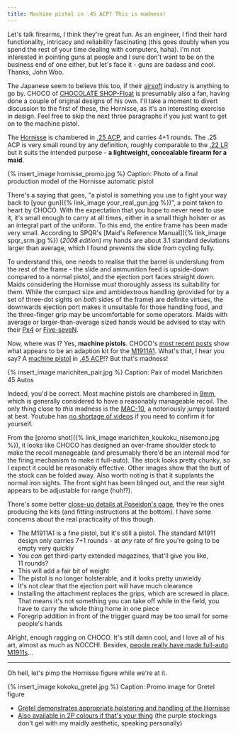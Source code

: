 ```yaml
---
title: Machine pistol in .45 ACP? This is madness!
---
```


Let's talk firearms, I think they're great fun. As an engineer, I find their hard functionality, intricacy and reliability fascinating (this goes doubly when you spend the rest of your time dealing with computers, haha). I'm not interested in pointing guns at people and I sure don't want to be on the business end of one either, but let's face it - guns are badass and cool. Thanks, John Woo.

The Japanese seem to believe this too, if their [airsoft](http://en.wikipedia.org/wiki/Airsoft_gun) industry is anything to go by. CHOCO of [CHOCOLATE SHOP-Float](http://www.chocolateshop-float.com/) is presumably also a fan, having done a couple of original designs of his own. I'll take a moment to divert discussion to the first of these, the Hornisse, as it's an interesting exercise in design. Feel free to skip the next three paragraphs if you just want to get on to the machine pistol.

The [Hornisse](http://chocolateshop-float.com/works/hornisse/post-14.html) is chambered in [.25 ACP](http://en.wikipedia.org/wiki/.25_ACP), and carries 4+1 rounds. The .25 ACP is very small round by any definition, roughly comparable to the [.22 LR](http://en.wikipedia.org/wiki/.22_Long_Rifle) but it suits the intended purpose - **a lightweight, concealable firearm for a maid**.

{% insert_image hornisse_promo.jpg %}
Caption: Photo of a final production model of the Hornisse automatic pistol

There's a saying that goes, "a pistol is something you use to fight your way back to [your gun]({% link_image your_real_gun.jpg %})", a point taken to heart by CHOCO. With the expectation that you hope to never need to use it, it's small enough to carry at all times, either in a small thigh holster or as an integral part of the uniform. To this end, the entire frame has been made very small. According to SPQR's [Maid's Reference Manual]({% link_image spqr_srm.jpg %}) (*2008 edition*) my hands are about 3.1 standard deviations larger than average, which I found prevents the slide from cycling fully.

To understand this, one needs to realise that the barrel is underslung from the rest of the frame - the slide and ammunition feed is upside-down compared to a normal pistol, and the ejection port faces straight down. Maids considering the Hornisse *must* thoroughly assess its suitability for them. While the compact size and ambidextrous handling (provided for by a set of three-dot sights on *both* sides of the frame) are definite virtues, the downwards ejection port makes it unsuitable for those handling food, and the three-finger grip may be uncomfortable for some operators. Maids with average or larger-than-average sized hands would be advised to stay with their [Px4](http://en.wikipedia.org/wiki/Beretta_Px4_Storm) or [Five-seveN](http://en.wikipedia.org/wiki/FN_Five-seven).


Now, where was I? Yes, **machine pistols**. CHOCO's [most recent posts](http://chocolateshop-float.com/works/hornisse/) show what appears to be an adaption kit for the [M1911A1](http://commons.wikimedia.org/wiki/File:M1911_and_M1911A1_pistols.JPG). What's that, I hear you say? A [machine pistol](http://en.wikipedia.org/wiki/Machine_pistol) in [.45 ACP](http://en.wikipedia.org/wiki/.45_ACP)!? But that's madness!

{% insert_image marichiten_pair.jpg %}
Caption: Pair of model Marichiten 45 Autos

Indeed, you'd be correct. Most machine pistols are chambered in [9mm](http://en.wikipedia.org/wiki/9x19mm_Parabellum), which is generally considered to have a reasonably manageable recoil. The only thing close to *this* madness is the [MAC-10](http://en.wikipedia.org/wiki/MAC-10), a notoriously jumpy bastard at best. Youtube has [no shortage of videos](http://www.youtube.com/results?search_query=mac10+full+auto) if you need to confirm it for yourself.

From the [promo shot]({% link_image marichiten_koukoku_nisemono.jpg %}), it looks like CHOCO has designed an over-frame shoulder stock to make the recoil manageable (and presumably there'd be an internal mod for the firing mechanism to make it full-auto). The stock looks pretty chunky, so I expect it could be reasonably effective. Other images show that the butt of the stock can be folded away. Also worth noting is that it supplants the normal iron sights. The front sight has been blinged out, and the rear sight appears to be adjustable for range (huh!?).

There's some better [close-up details at Poseidon's page](http://www.poseidon.co.jp/3F/mar/mar_1.html), they're the ones producing the kits (and fitting instructions at the bottom). I have some concerns about the real practicality of this though.

- The M1911A1 is a fine pistol, but it's still a pistol. The standard M1911 design only carries 7+1 rounds - at *any* rate of fire you're going to be empty very quickly
- You *can* get third-party extended magazines, that'll give you like, 11&nbsp;rounds?
- This will add a fair bit of weight
- The pistol is no longer holsterable, and it looks pretty unwieldy
- It's not clear that the ejection port will have much clearance
- Installing the attachment replaces the grips, which are screwed in place. That means it's not something you can take off while in the field, you have to carry the whole thing home in one piece
- Foregrip addition in front of the trigger guard may be too small for some people's hands

Alright, enough ragging on CHOCO. It's still damn cool, and I love all of his art, almost as much as NOCCHI. Besides, [people really have made full-auto M1911s](http://www.youtube.com/watch?v=tXh3nRd1K8U)...

<hr />

Oh hell, let's pimp the Hornisse figure while we're at it.

{% insert_image kokoku_gretel.jpg %}
Caption: Promo image for Gretel figure

- [Gretel demonstrates appropriate holstering and handling of the Hornisse](http://www.amiami.jp/shop/ProductInfo/product_id/110101)
- [Also available in 2P colours if that's your thing](http://www.amiami.jp/shop/ProductInfo/product_id/110103) (the purple stockings don't gel with my maidly aesthetic, speaking personally)

